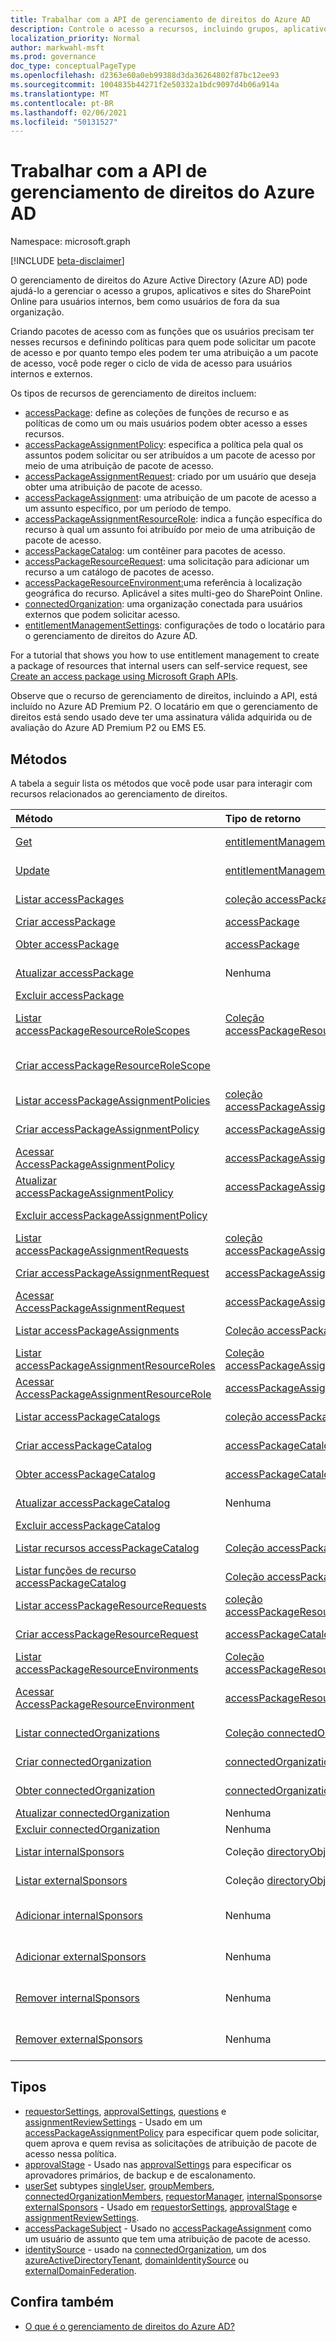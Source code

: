 ```yaml
---
title: Trabalhar com a API de gerenciamento de direitos do Azure AD
description: Controle o acesso a recursos, incluindo grupos, aplicativos e sites por meio do gerenciamento de direitos do Azure AD
localization_priority: Normal
author: markwahl-msft
ms.prod: governance
doc_type: conceptualPageType
ms.openlocfilehash: d2363e60a0eb99388d3da36264802f87bc12ee93
ms.sourcegitcommit: 1004835b44271f2e50332a1bdc9097d4b06a914a
ms.translationtype: MT
ms.contentlocale: pt-BR
ms.lasthandoff: 02/06/2021
ms.locfileid: "50131527"
---
```

# <a name="working-with-the-azure-ad-entitlement-management-api"></a>Trabalhar com a API de gerenciamento de direitos do Azure AD

Namespace: microsoft.graph

[!INCLUDE [beta-disclaimer](../../includes/beta-disclaimer.md)]

O gerenciamento de direitos do Azure Active Directory (Azure AD) pode ajudá-lo a gerenciar o acesso a grupos, aplicativos e sites do SharePoint Online para usuários internos, bem como usuários de fora da sua organização.

Criando pacotes de acesso com as funções que os usuários precisam ter nesses recursos e definindo políticas para quem pode solicitar um pacote de acesso e por quanto tempo eles podem ter uma atribuição a um pacote de acesso, você pode reger o ciclo de vida de acesso para usuários internos e externos.

Os tipos de recursos de gerenciamento de direitos incluem:

- [accessPackage](accesspackage.md): define as coleções de funções de recurso e as políticas de como um ou mais usuários podem obter acesso a esses recursos.
- [accessPackageAssignmentPolicy](accesspackageassignmentpolicy.md): especifica a política pela qual os assuntos podem solicitar ou ser atribuídos a um pacote de acesso por meio de uma atribuição de pacote de acesso.
- [accessPackageAssignmentRequest](accesspackageassignmentrequest.md): criado por um usuário que deseja obter uma atribuição de pacote de acesso.
- [accessPackageAssignment](accesspackageassignment.md): uma atribuição de um pacote de acesso a um assunto específico, por um período de tempo.
- [accessPackageAssignmentResourceRole](accesspackageassignmentresourcerole.md): indica a função específica do recurso à qual um assunto foi atribuído por meio de uma atribuição de pacote de acesso.
- [accessPackageCatalog](accesspackagecatalog.md): um contêiner para pacotes de acesso.
- [accessPackageResourceRequest](accesspackageresourcerequest.md): uma solicitação para adicionar um recurso a um catálogo de pacotes de acesso.
- [accessPackageResourceEnvironment:](accesspackageresourceenvironment.md)uma referência à localização geográfica do recurso. Aplicável a sites multi-geo do SharePoint Online.
- [connectedOrganization](connectedorganization.md): uma organização conectada para usuários externos que podem solicitar acesso.
- [entitlementManagementSettings](entitlementmanagementsettings.md): configurações de todo o locatário para o gerenciamento de direitos do Azure AD.

For a tutorial that shows you how to use entitlement management to create a package of resources that internal users can self-service request, see [Create an access package using Microsoft Graph APIs](/graph/tutorial-access-package-api).

Observe que o recurso de gerenciamento de direitos, incluindo a API, está incluído no Azure AD Premium P2. O locatário em que o gerenciamento de direitos está sendo usado deve ter uma assinatura válida adquirida ou de avaliação do Azure AD Premium P2 ou EMS E5.

## <a name="methods"></a>Métodos

A tabela a seguir lista os métodos que você pode usar para interagir com recursos relacionados ao gerenciamento de direitos.

| Método           | Tipo de retorno    |Descrição|
|:---------------|:--------|:----------|
| [Get](../api/entitlementmanagementsettings-get.md) | [entitlementManagementSettings](entitlementmanagementsettings.md) | Leia as propriedades de um **objeto entitlementManagementSettings** . |
| [Update](../api/entitlementmanagementsettings-update.md) | [entitlementManagementSettings](entitlementmanagementsettings.md) | Atualizar as propriedades de um **objeto entitlementManagementSettings.** |
| [Listar accessPackages](../api/accesspackage-list.md) | [coleção accessPackage](accesspackage.md) | Recupere uma lista de **objetos accessPackage.** |
| [Criar accessPackage](../api/accesspackage-post.md) | [accessPackage](accesspackage.md) | Criar um novo **objeto accessPackage.** |
| [Obter accessPackage](../api/accesspackage-get.md) | [accessPackage](accesspackage.md) | Leia as propriedades e as relações de um **objeto accessPackage.** |
| [Atualizar accessPackage](../api/accesspackage-update.md)|Nenhuma | Atualizar as propriedades de um **objeto accesspackage.** |
| [Excluir accessPackage](../api/accesspackage-delete.md) | | Excluir **accessPackage**. |
| [Listar accessPackageResourceRoleScopes](../api/accesspackage-list-accesspackageresourcerolescopes.md) | [Coleção accessPackageResourceRoleScope](accesspackageresourcerolescope.md) | Recupere uma lista de **objetos accessPackageResourceRoleScope** para um pacote de acesso. |
| [Criar accessPackageResourceRoleScope](../api/accesspackage-post-accesspackageresourcerolescopes.md) | | Crie um novo **objeto accessPackageResourceRoleScope** para um pacote de acesso. |
| [Listar accessPackageAssignmentPolicies](../api/accesspackageassignmentpolicy-list.md) | [coleção accessPackageAssignmentPolicy](accesspackageassignmentpolicy.md) | Recupere uma lista de **objetos accessPackageAssignmentPolicy.** |
| [Criar accessPackageAssignmentPolicy](../api/accesspackageassignmentpolicy-post.md) | [accessPackageAssignmentPolicy](accesspackageassignmentpolicy.md)| Criar um novo **objeto accessPackageAssignmentPolicy.** |
| [Acessar AccessPackageAssignmentPolicy](../api/accesspackageassignmentpolicy-get.md) | [accessPackageAssignmentPolicy](accesspackageassignmentpolicy.md) | Ler propriedades e relações de um **objeto accessPackageAssignmentPolicy.** |
| [Atualizar accessPackageAssignmentPolicy](../api/accesspackageassignmentpolicy-update.md)|[accessPackageAssignmentPolicy](accesspackageassignmentpolicy.md) | Atualizar as propriedades de um **objeto accessPackageAssignmentPolicy.** |
| [Excluir accessPackageAssignmentPolicy](../api/accesspackageassignmentpolicy-delete.md) | | **Exclua um accessPackageAssignmentPolicy**. |
| [Listar accessPackageAssignmentRequests](../api/accesspackageassignmentrequest-list.md) | [coleção accessPackageAssignmentRequest](accesspackageassignmentrequest.md) | Recupere uma lista de **objetos accessPackageAssignmentRequest.** |
| [Criar accessPackageAssignmentRequest](../api/accesspackageassignmentrequest-post.md) | [accessPackageAssignmentRequest](accesspackageassignmentrequest.md) | Crie um novo **accessPackageAssignmentRequest**. |
| [Acessar AccessPackageAssignmentRequest](../api/accesspackageassignmentrequest-get.md) | [accessPackageAssignmentRequest](accesspackageassignmentrequest.md) | Ler propriedades e relações de um **objeto accessPackageAssignmentRequest.** |
| [Listar accessPackageAssignments](../api/accesspackageassignment-list.md) | [Coleção accessPackageAssignment](accesspackageassignment.md) | Recupere uma lista de **objetos accessPackageAssignment.** |
| [Listar accessPackageAssignmentResourceRoles](../api/accesspackageassignmentresourcerole-list.md) | [Coleção accessPackageAssignmentResourceRole](accesspackageassignmentresourcerole.md) | Recupere uma lista de **objetos accessPackageAssignmentResourceRole.** |
| [Acessar AccessPackageAssignmentResourceRole](../api/accesspackageassignmentresourcerole-get.md) | [accessPackageAssignmentResourceRole](accesspackageassignmentresourcerole.md)  | Recupere um **objeto accessPackageAssignmentResourceRole.** |
| [Listar accessPackageCatalogs](../api/accesspackagecatalog-list.md) | [coleção accessPackageCatalog](accesspackagecatalog.md) | Recupere uma lista de **objetos accessPackageCatalogs.** |
| [Criar accessPackageCatalog](../api/accesspackagecatalog-post.md) | [accessPackageCatalog](accesspackagecatalog.md) | Criar um novo **objeto accessPackageCatalog.** |
| [Obter accessPackageCatalog](../api/accesspackagecatalog-get.md) | [accessPackageCatalog](accesspackagecatalog.md) | Ler propriedades e relações de um **objeto accessPackageCatalog.** |
| [Atualizar accessPackageCatalog](../api/accesspackagecatalog-update.md)|Nenhuma | Atualizar as propriedades de um **objeto accessPackageCatalog.** |
| [Excluir accessPackageCatalog](../api/accesspackagecatalog-delete.md) | | **Exclua um accessPackageCatalog**. |
| [Listar recursos accessPackageCatalog](../api/accesspackagecatalog-list-accesspackageresources.md) | [Coleção accessPackageResource](accesspackageresource.md) | Recupere uma lista de **objetos accessPackageResource.** |
| [Listar funções de recurso accessPackageCatalog](../api/accesspackagecatalog-list-accesspackageresourceroles.md) | [Coleção accessPackageResourceRole](accesspackageresourcerole.md) | Recupere uma lista de **objetos accessPackageResourceRole.** |
| [Listar accessPackageResourceRequests](../api/accesspackageresourcerequest-list.md) | [coleção accessPackageResourceRequest](accesspackageresourcerequest.md) | Leia as propriedades e as relações dos **objetos accessPackageResourceRequest.** |
| [Criar accessPackageResourceRequest](../api/accesspackageresourcerequest-post.md) | [accessPackageCatalog](accesspackageresourcerequest.md) | Criar um novo **objeto accessPackageResourceRequest.** |
|[Listar accessPackageResourceEnvironments](../api/accesspackageresourceenvironment-list.md)|[Coleção accessPackageResourceEnvironment](../resources/accesspackageresourceenvironment.md)|Recupere uma lista de [objetos accessPackageResourceEnvironment.](../resources/accesspackageresourceenvironment.md)|
|[Acessar AccessPackageResourceEnvironment](../api/accesspackageresourceenvironment-get.md)|[accessPackageResourceEnvironment](../resources/accesspackageresourceenvironment.md)|Leia as propriedades e os relacionamentos de um [objeto accessPackageResourceEnvironment.](../resources/accesspackageresourceenvironment.md)|
| [Listar connectedOrganizations](../api/connectedorganization-list.md) | [Coleção connectedOrganization](connectedorganization.md) | Recupere uma lista de **objetos connectedOrganization.** |
| [Criar connectedOrganization](../api/connectedorganization-post.md) | [connectedOrganization](connectedorganization.md) | Crie um novo **objeto connectedOrganization.** |
| [Obter connectedOrganization](../api/connectedorganization-get.md) | [connectedOrganization](connectedorganization.md) | Leia as propriedades e as relações de um **objeto connectedOrganization.** |
| [Atualizar connectedOrganization](../api/connectedorganization-update.md) |Nenhuma | Atualizar uma **connectedOrganization**. |
| [Excluir connectedOrganization](../api/connectedorganization-delete.md) |Nenhuma | Exclua **uma connectedOrganization**. |
|[Listar internalSponsors](../api/connectedorganization-list-internalsponsors.md) | Coleção [directoryObject](directoryobject.md) | Recupere uma lista de **patrocinadores internos de** uma organização conectada. |
|[Listar externalSponsors](../api/connectedorganization-list-externalsponsors.md) | Coleção [directoryObject](directoryobject.md) | Recupere uma lista de **patrocinadores externos de** uma organização conectada. |
|[Adicionar internalSponsors](../api/connectedorganization-post-internalsponsors.md) | Nenhuma | Adicione um usuário ou grupo aos **patrocinadores internos de** uma organização conectada. |
|[Adicionar externalSponsors](../api/connectedorganization-post-externalsponsors.md) | Nenhuma | Adicione um usuário ou grupo a **patrocinadores externos** de uma organização conectada. |
|[Remover internalSponsors](../api/connectedorganization-delete-internalsponsors.md) | Nenhuma | Remova um usuário ou grupo dos **patrocinadores internos de** uma organização conectada. |
|[Remover externalSponsors](../api/connectedorganization-delete-externalsponsors.md) | Nenhuma | Remova um usuário ou grupo dos patrocinadores **externos** de uma organização conectada. |

## <a name="types"></a>Tipos

- [requestorSettings](requestorsettings.md), [approvalSettings](approvalsettings.md), [questions](accesspackagequestion.md) e [assignmentReviewSettings](assignmentreviewsettings.md) - Usado em um [accessPackageAssignmentPolicy](accesspackageassignmentpolicy.md) para especificar quem pode solicitar, quem aprova e quem revisa as solicitações de atribuição de pacote de acesso nessa política.
- [approvalStage](approvalstage.md) - Usado nas [approvalSettings](approvalsettings.md) para especificar os aprovadores primários, de backup e de escalonamento.
- [userSet](userset.md) subtypes [singleUser](singleuser.md), [groupMembers](groupmembers.md), [connectedOrganizationMembers](connectedorganizationmembers.md), [requestorManager](requestormanager.md), [internalSponsors](internalsponsors.md)e [externalSponsors](externalsponsors.md) - Usado em [requestorSettings](requestorsettings.md), [approvalStage](approvalstage.md) e [assignmentReviewSettings](assignmentreviewsettings.md).
- [accessPackageSubject](accesspackagesubject.md) - Usado no [accessPackageAssignment](accesspackageassignment.md) como um usuário de assunto que tem uma atribuição de pacote de acesso.
- [identitySource](identitysource.md) - usado na [connectedOrganization](connectedorganization.md), um dos [azureActiveDirectoryTenant](azureactivedirectorytenant.md), [domainIdentitySource](domainidentitysource.md) ou [externalDomainFederation](externaldomainfederation.md).

## <a name="see-also"></a>Confira também

 - [O que é o gerenciamento de direitos do Azure AD?](/azure/active-directory/governance/entitlement-management-overview)



<!-- uuid: 16cd6b66-4b1a-43a1-adaf-3a886856ed98
2019-02-04 14:57:30 UTC -->
<!-- {
  "type": "#page.annotation",
  "description": "Service root",
  "keywords": "",
  "section": "documentation",
  "tocPath": ""
}-->
